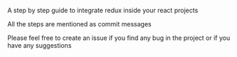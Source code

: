 A step by step guide to integrate redux inside your react projects

All the steps are mentioned as commit messages

Please feel free to create an issue if you find any bug in the project or if you have any suggestions
